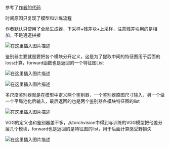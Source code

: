 参考了[作者的代码](https://github.com/NVIDIA/pix2pixHD)

时间原因只复现了模型和训练流程

作者默认只使用了全局生成器，下采样+残差块+上采样，注意残差块用的是相加，不是通道拼接

![在这里插入图片描述](https://img-blog.csdnimg.cn/888a4b34d55f4b91ae37420460b33f1a.png?x-oss-process=image/watermark,type_d3F5LXplbmhlaQ,shadow_50,text_Q1NETiBAaWlpaWlpaW1w,size_20,color_FFFFFF,t_70,g_se,x_16)

鉴别器主要就是要把各个模块分开定义，这是为了提取中间的特征图用于后面的loss计算，forward函数也是返回的一个特征图List

![在这里插入图片描述](https://img-blog.csdnimg.cn/d04badfd2f834ab1b00bc30230b4797b.png?x-oss-process=image/watermark,type_d3F5LXplbmhlaQ,shadow_50,text_Q1NETiBAaWlpaWlpaW1w,size_20,color_FFFFFF,t_70,g_se,x_16)

![在这里插入图片描述](https://img-blog.csdnimg.cn/ac1b8f6f5beb492da20c3aa7179c65d4.png?x-oss-process=image/watermark,type_d3F5LXplbmhlaQ,shadow_50,text_Q1NETiBAaWlpaWlpaW1w,size_13,color_FFFFFF,t_70,g_se,x_16)

多尺度鉴别器就是在模型中定义两个鉴别器，一个鉴别器原图尺寸输入，另一个做一个平局池化后输入，最后返回的也是两个鉴别器各模块特征图的list

![在这里插入图片描述](https://img-blog.csdnimg.cn/468b6f1282454abb9d76ebaa01cb8bac.png?x-oss-process=image/watermark,type_d3F5LXplbmhlaQ,shadow_50,text_Q1NETiBAaWlpaWlpaW1w,size_16,color_FFFFFF,t_70,g_se,x_16)

VGG的定义也和鉴别器差不多，从torchvision中得到与训练的VGG模型把他差分层几个模块，forward也是返回的是特征图的list，用于后面计算感受野损失

![在这里插入图片描述](https://img-blog.csdnimg.cn/bbb26595e60e4f6b93b6cab988f2d118.png?x-oss-process=image/watermark,type_d3F5LXplbmhlaQ,shadow_50,text_Q1NETiBAaWlpaWlpaW1w,size_20,color_FFFFFF,t_70,g_se,x_16)